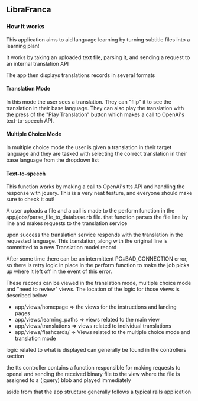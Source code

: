 <h2> 
  LibraFranca
</h2>
<h3> How it works </h3>
<div class = "container mt-3">
  
  <p> This application aims to aid language learning by turning subtitle files into a learning plan!  </p>
  
  <p> It works by taking an uploaded text file, parsing it, and sending a request to an internal translation API</p>
  
  <p> The app then displays translations records in several formats</p>
  </div>
<h4> Translation Mode </h4>
<div class= "container mt-4" >
  <p>
    In this mode the user sees a translation. They can "flip" it to see the translation in their base language. They can also play the translation with the press of the "Play Translation" button which makes a call to OpenAi's text-to-speech API.
    </p>
</div>

<h4> Multiple Choice Mode </h4>
<div class= "container mt-4" >
  <p>
    In multiple choice mode the user is given a translation in their target language and they are tasked with selecting the correct translation in their base language from the dropdown list
    </p>
</div>
<h4> Text-to-speech </h4>
<div class= "container mt-4" >
  <p>
    This function works by making a call to OpenAi's tts API and handling the response with jquery. This is a very neat feature, and everyone should make sure to check it out!
    </p>
</div>


<p>  A user uploads a file and  a call is made to the perform function in the app/jobs/parse_file_to_database.rb file. that function parses the file line by line and makes requests to the translation service </p>

<p> upon success the translation service responds with the translation in the requested language. This translation, along with the original line is committed to a new Translation model record</p>


 <p> After some time there can be an intermittent PG::BAD_CONNECTION error, so there is retry logic in place in the perform function to make the job picks up where it left off in the event of this error. </p>

These records can be viewed in the translation mode, multiple choice mode and "need to review" views. The location of the logic for those views is described below

<ul>

<li> app/views/homepage => the views for the instructions and landing pages </li>

<li> app/views/learning_paths => views related to the main view </li>

<li>app/views/translations => views related to individual translations </li>
<li> app/views/flashcards/ => Views related to the multiple choice mode and translation mode </li>
  
</ul>
logic related to what is displayed can generally be found in the controllers section

the tts controller contains a function responsible for making requests to openai and sending the received binary file to the view where the
file is assigned to a (jquery) blob and played immediately

aside from that the app structure generally follows a typical rails application
